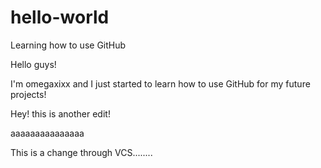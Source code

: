 # hello-world
Learning how to use GitHub

Hello guys! 

I'm omegaxixx and I just started to learn how to use GitHub for my future projects!

Hey! this is another edit!

aaaaaaaaaaaaaaa

This is a change through VCS........
